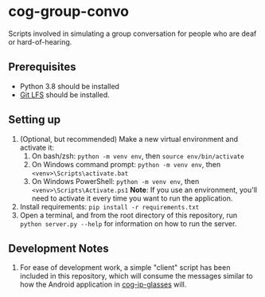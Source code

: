 # cog-group-convo
Scripts involved in simulating a group conversation for people who are deaf or hard-of-hearing.

## Prerequisites
- Python 3.8 should be installed
- [Git LFS](https://git-lfs.github.com/) should be installed.

## Setting up
1. (Optional, but recommended) Make a new virtual environment and activate it:
    1. On bash/zsh: `python -m venv env`, then `source env/bin/activate`
    1. On Windows command prompt: `python -m venv env`, then `<venv>\Scripts\activate.bat`
    1. On Windows PowerShell: `python -m venv env`, then `<venv>\Scripts\Activate.ps1`
**Note**: If you use an environment, you'll need to activate it every time you want to run the application.
2. Install requirements: `pip install -r requirements.txt`
3. Open a terminal, and from the root directory of this repository, run `python server.py --help` for information on how to run the server.

## Development Notes
1. For ease of development work, a simple "client" script has been included in this repository, which will consume the messages similar to how the Android application in [cog-ip-glasses](https://github.com/SaltyQuetzals/cog-ip-glasses) will.

